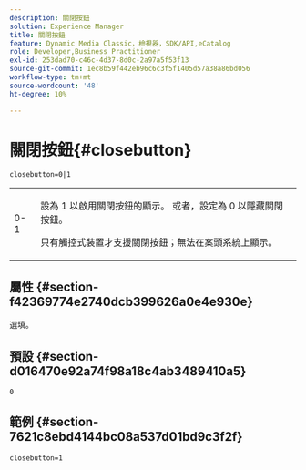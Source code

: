 ```yaml
---
description: 關閉按鈕
solution: Experience Manager
title: 關閉按鈕
feature: Dynamic Media Classic，檢視器，SDK/API,eCatalog
role: Developer,Business Practitioner
exl-id: 253dad70-c46c-4d37-8d0c-2a97a5f53f13
source-git-commit: 1ec8b59f442eb96c6c3f5f1405d57a38a86bd056
workflow-type: tm+mt
source-wordcount: '48'
ht-degree: 10%

---
```


# 關閉按鈕{#closebutton}

`closebutton=0|1`

<table id="table_9B98C97485DD4DEB8A6ECBCE8DF6B886"> 
 <tbody> 
  <tr> 
   <td colname="col1"> <p> <span class="codeph"> 0-1  </span> </p> </td> 
   <td colname="col2"> <p>設為<span class="codeph"> 1 </span>以啟用關閉按鈕的顯示。 或者，設定為<span class="codeph"> 0 </span>以隱藏關閉按鈕。 </p> <p>只有觸控式裝置才支援關閉按鈕；無法在案頭系統上顯示。 </p> </td> 
  </tr> 
 </tbody> 
</table>

## 屬性 {#section-f42369774e2740dcb399626a0e4e930e}

選填。

## 預設 {#section-d016470e92a74f98a18c4ab3489410a5}

`0`

## 範例 {#section-7621c8ebd4144bc08a537d01bd9c3f2f}

```
closebutton=1
```

